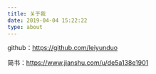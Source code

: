 ```yaml
---
title: 关于我
date: 2019-04-04 15:22:22
type: about
---
```



github：https://github.com/leiyunduo


简书：https://www.jianshu.com/u/de5a138e1901


